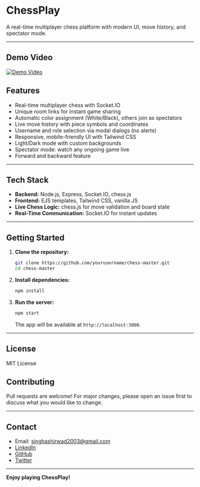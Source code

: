 ﻿# ChessPlay

A real-time multiplayer chess platform with modern UI, move history, and spectator mode.

---

## Demo Video

[![Demo Video](https://img.youtube.com/vi/tKic7dz63Xs/0.jpg)](https://www.youtube.com/watch?v=tKic7dz63Xs)

## Features

- Real-time multiplayer chess with Socket.IO
- Unique room links for instant game sharing
- Automatic color assignment (White/Black), others join as spectators
- Live move history with piece symbols and coordinates
- Username and role selection via modal dialogs (no alerts)
- Responsive, mobile-friendly UI with Tailwind CSS
- Light/Dark mode with custom backgrounds
- Spectator mode: watch any ongoing game live
- Forward and backward feature

---

## Tech Stack

- **Backend:** Node.js, Express, Socket.IO, chess.js
- **Frontend:** EJS templates, Tailwind CSS, vanilla JS
- **Live Chess Logic:** chess.js for move validation and board state
- **Real-Time Communication:** Socket.IO for instant updates

---

## Getting Started

1. **Clone the repository:**

   ```bash
   git clone https://github.com/yourusername/chess-master.git
   cd chess-master
   ```

2. **Install dependencies:**

   ```bash
   npm install
   ```

3. **Run the server:**
   ```bash
   npm start
   ```
   The app will be available at `http://localhost:3000`.

---

## License

MIT License

## Contributing

Pull requests are welcome! For major changes, please open an issue first to discuss what you would like to change.

---

## Contact

- Email: singhashirwad2003@gmail.com
- [LinkedIn](https://www.linkedin.com/in/ashirwad08singh)
- [GitHub](https://github.com/ashirwad08singh)
- [Twitter](https://twitter.com/singhashir65848)

---

**Enjoy playing ChessPlay!**
